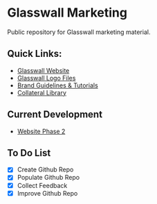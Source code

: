 # Glasswall Marketing
Public repository for Glasswall marketing material.

## Quick Links:

* [Glasswall Website](https://glasswallsolutions.com)
* [Glasswall Logo Files](https://github.com/filetrust/glasswall-marketing/tree/master/Logo%20Files)
* [Brand Guidelines & Tutorials](https://github.com/filetrust/glasswall-marketing/tree/master/Brand%20Guidelines%20&%20Tutorials)
* [Collateral Library](https://github.com/filetrust/glasswall-marketing/tree/master/Collateral%20Library)

## Current Development
* [Website Phase 2](https://github.com/filetrust/glasswall-marketing/tree/master/Website%20Mockups/Phase%202)


## To Do List
- [x] Create Github Repo
- [x] Populate Github Repo
- [x] Collect Feedback
- [x] Improve Github Repo
